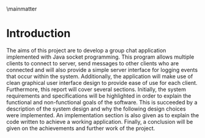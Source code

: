 \mainmatter

# Introduction

The aims of this project are to develop a group chat application implemented with Java socket programming. This program allows multiple clients to connect to server, send messages to other clients who are connected and will also provide a simple server interface for logging events that occur within the system. Additionally, the application will make use of clean graphical user interface design to provide ease of use for each client. Furthermore, this report will cover several sections. Initially, the system requirements and specifications will be highlighted in order to explain the functional and non-functional goals of the software. This is succeeded by a description of the system design and why the following design choices were implemented. An implementation section is also given as to explain the code written to achieve a working application. Finally, a conclusion will be given on the achievements and further work of the project.
